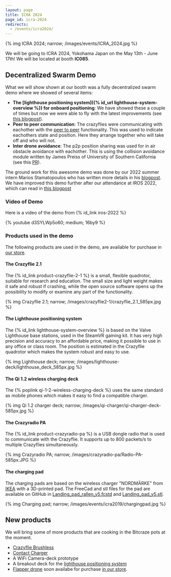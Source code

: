 ```yaml
---
layout: page
title: ICRA 2024
page_id: icra-2024
redirects:
  - /events/icra2024/
---
```


{% img ICRA 2024; narrow; /images/events/ICRA_2024.jpg %}


We will be going to ICRA 2024, Yokohama Japan on the May 13th - June 17th! We will be located at booth **IC085**.


## Decentralized Swarm Demo

What we will show  shown at our booth was a fully decentralized swarm demo where we showed of several items:

- **The [lighthouse positioning system]({% id_url lighthouse-system-overview %}) for onboard positioning**: We have showed these a couple of times but now we were able to fly with the latest improvements (see [this blogpost](/2022/03/multiple-base-stations-with-lighthouse/)).
- **Peer to peer communication**: The crazyflies were communicating with eachother with the [peer to peer](/documentation/repository/crazyflie-firmware/master/functional-areas/p2p_api/) functionality. This was used to indicate eachothers state and position. Here they arrange together who will take off and who will not.
- **Inter drone avoidance**: The p2p position sharing was used for in air obstacle avoidance with eachother. This is using the collision avoidance module written by James Preiss of University of Southern California (see this [PR](https://github.com/bitcraze/crazyflie-firmware/pull/628)).

The ground work for this awesome demo was done by our 2022 summer intern Marios Stamatopoulos who has written more details in his [blogpost](/2022/08/our-intern-marios-summer-work-on-swarms/). We have improved this demo further after our attendance at IROS 2022, which can read in [this blogpost](/2022/11/the-iros-2022-demo/)

### Video of Demo

Here is a video of the demo from {% id_link iros-2022 %}

{% youtube d3SYLWp5o60; medium; 16by9 %}

### Products used in the demo

The following products are used in the demo, are available for purchase in
[our store](https://store.bitcraze.io/).

#### The Crazyflie 2.1

The {% id_link product-crazyflie-2-1 %}
is a small, flexible quadrotor, suitable for research and education. The small
size and light weight makes it safe and robust if crashing, while the open source
software opens up the possibility to modify or examine any part of the functionality.

{% img Crazyflie 2.1; narrow; /images/crazyflie2-1/crazyflie_2.1_585px.jpg %}

#### The Lighthouse positioning system

The {% id_link lighthouse-system-overview %}
is based on the Valve Lighthouse base stations,
used in the SteamVR gaming kit. It has very high precision and
accuracy to an affordable price, making it possible to use in any office or
class room. The position is estimated in the Crazyflie quadrotor which makes the system
robust and easy to use.

{% img Lighthouse deck; narrow; /images/lighthouse-deck/lighthouse_deck_585px.jpg %}

#### The Qi 1.2 wireless charging deck

The {% poplink qi-1-2-wireless-charging-deck %}
uses the same standard as mobile phones which
makes it easy to find a compatible charger.

{% img Qi 1.2 charger deck; narrow; /images/qi-charger/qi-charger-deck-585px.jpg %}

#### The Crazyradio PA

The {% id_link product-crazyradio-pa %}
is a USB dongle radio that is used to communicate with the Crazyflie.
It supports up to 800 packets/s to multiple Crazyflies simultaneously.

{% img Crazyradio PA; narrow; /images/crazyradio-pa/Radio-PA-585px.JPG %}

#### The charging pad

The charging pads are based on the wireless charger "NORDMÄRKE" from [IKEA](https://www.ikea.com/)
with a 3D-printed pad. The FreeCad and stl files for the pad are available on GitHub in
[Landing_pad_rallen_v5.fcstd](https://github.com/bitcraze/bitcraze-mechanics/blob/master/models/Landing_pad_rallen_v5.fcstd) and
[Landing_pad_v5.stl](https://github.com/bitcraze/bitcraze-mechanics/blob/master/models/Landing_pad_v5.stl).

{% img Charging pad; narrow; /images/events/icra2019/chargingpad.jpg %}


## New products

We will bring some of more products that are cooking in the Bitcraze pots at the moment.

* [Crazyflie Brushless](/2023/10/say-hello-to-the-crazyflie-2-1-brushless/)
* [Contact Charger](/2024/02/contact-charging-for-crazyflie-brushless/)
* A WiFi Camera-deck prototype
* A breakout deck for the [lighthouse positioning system](https://www.bitcraze.io/documentation/system/positioning/ligthouse-positioning-system/)
* [Flapper drone](https://flapper-drones.com/wp/)  soon availabe for purchase [in our store](https://store.bitcraze.io/products/flapper-nimble-starter-kit).
